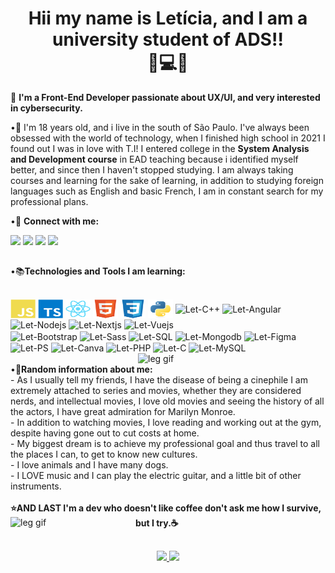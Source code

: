 <h1 align="center">Hii my name is Letícia, and I am a university student of ADS!! <br>💚💻💜</h1>

🌈 <strong align="center">I'm a Front-End Developer passionate about UX/UI, and very interested in cybersecurity.</strong>

•🌼 I'm 18 years old, and i live in the south of São Paulo. I've always been obsessed with the world of technology, when I finished high school in 2021 I found out I was in love with T.I! I entered college in the <strong>System Analysis and Development course</strong> in EAD teaching because i identified myself better, and since then I haven't stopped studying. I am always taking courses and learning for the sake of learning, in addition to studying foreign languages ​​such as English and basic French, I am in constant search for my professional plans.

•🍭 <strong>Connect with me:</strong>

  <a href="https://www.linkedin.com/in/let%C3%ADciaalvessilva/" target="_blank"><img src="https://img.shields.io/badge/-LinkedIn-%230077B5?style=for-the-badge&logo=linkedin&logoColor=white" target="_blank"></a> 
  <a href = "mailto:let.asilvadev@gmail.com"><img src="https://img.shields.io/badge/-Gmail-%23333?style=for-the-badge&logo=gmail&logoColor=white" target="_blank"></a>
  <a href="https://instagram.com/legjix" target="_blank"><img src="https://img.shields.io/badge/-Instagram-%23E4405F?style=for-the-badge&logo=instagram&logoColor=white" target="_blank"></a>
  <a href="https://www.twitch.tv/legjixx" target="_blank"><img src="https://img.shields.io/badge/Twitch-9146FF?style=for-the-badge&logo=twitch&logoColor=white" target="_blank"></a>
    
##

•📚<strong>Technologies and Tools I am learning:</strong>

<div style="display: inline_block"><br>
  <img align="center" alt="Let-Js" height="30" width="40" src="https://raw.githubusercontent.com/devicons/devicon/master/icons/javascript/javascript-plain.svg">
  <img align="center" alt="Let-Ts" height="30" width="40" src="https://raw.githubusercontent.com/devicons/devicon/master/icons/typescript/typescript-plain.svg">
  <img align="center" alt="Let-React" height="30" width="40" src="https://raw.githubusercontent.com/devicons/devicon/master/icons/react/react-original.svg">
  <img align="center" alt="Let-HTML" height="30" width="40" src="https://raw.githubusercontent.com/devicons/devicon/master/icons/html5/html5-original.svg">
  <img align="center" alt="Let-CSS" height="30" width="40" src="https://raw.githubusercontent.com/devicons/devicon/master/icons/css3/css3-original.svg">
  <img align="center" alt="Let-Python" height="30" width="40" src="https://raw.githubusercontent.com/devicons/devicon/master/icons/python/python-original.svg">
  <img align="center" alt="Let-C++" height="30" width="40" src="https://cdn.jsdelivr.net/gh/devicons/devicon/icons/cplusplus/cplusplus-original.svg">
  <img align="center" alt="Let-Angular" height="30" width="40" src="https://cdn.jsdelivr.net/gh/devicons/devicon/icons/angularjs/angularjs-original.svg">
  <img align="center" alt="Let-Nodejs" height="30" width="40" src="https://cdn.jsdelivr.net/gh/devicons/devicon/icons/nodejs/nodejs-original.svg">
  <img align="center" alt="Let-Nextjs" height="30" width="40" src="https://cdn.jsdelivr.net/gh/devicons/devicon/icons/nextjs/nextjs-original.svg">
  <img align="center" alt="Let-Vuejs" height="30" width="40" src="https://cdn.jsdelivr.net/gh/devicons/devicon/icons/vuejs/vuejs-original.svg">
  <br>
  <img align="center" alt="Let-Bootstrap" height="30" width="40" src="https://cdn.jsdelivr.net/gh/devicons/devicon/icons/bootstrap/bootstrap-original.svg">
  <img align="center" alt="Let-Sass" height="30" width="40" src="https://cdn.jsdelivr.net/gh/devicons/devicon/icons/sass/sass-original.svg">
  <img align="center" alt="Let-SQL" height="30" width="40" src="https://cdn.jsdelivr.net/gh/devicons/devicon/icons/postgresql/postgresql-original.svg">
  <img align="center" alt="Let-Mongodb" height="30" width="40" src="https://cdn.jsdelivr.net/gh/devicons/devicon/icons/mongodb/mongodb-original.svg">
  <img align="center" alt="Let-Figma" height="30" width="40" src="https://cdn.jsdelivr.net/gh/devicons/devicon/icons/figma/figma-original.svg">
  <img align="center" alt="Let-PS" height="30" width="40" src="https://cdn.jsdelivr.net/gh/devicons/devicon/icons/photoshop/photoshop-plain.svg">
  <img align="center" alt="Let-Canva" height="30" width="40" src="https://cdn.jsdelivr.net/gh/devicons/devicon/icons/canva/canva-original.svg">
  <img align="center" alt="Let-PHP" height="30" width="40" src="https://cdn.jsdelivr.net/gh/devicons/devicon/icons/php/php-original.svg">
  <img align="center" alt="Let-C" height="30" width="40" src="https://cdn.jsdelivr.net/gh/devicons/devicon/icons/c/c-original.svg">
  <img align="center" alt="Let-MySQL" height="30" width="40" src="https://cdn.jsdelivr.net/gh/devicons/devicon/icons/mysql/mysql-original.svg">
  <img align="right" alt="leg gif" width="300" src="https://media.giphy.com/media/KAdHduuEQEddH4jqHC/giphy.gif">
</div>
 
 <br>
  •🎸<strong>Random information about me:</strong>
  <br>- As I usually tell my friends, I have the disease of being a cinephile I am extremely attached to series and movies, whether they are considered nerds, and intellectual movies, I love old movies and seeing the history of all the actors, I have great admiration for Marilyn Monroe.<br>
  - In addition to watching movies, I love reading and working out at the gym, despite having gone out to cut costs at home.<br>
  - My biggest dream is to achieve my professional goal and thus travel to all the places I can, to get to know new cultures.<br>
  - I love animals and I have many dogs.<br>
  - I LOVE music and I can play the electric guitar, and a little bit of other instruments.
  <br><br>
  <strong>⭐AND LAST I'm a dev who doesn't like coffee don't ask me how I survive, but I try.☕ </strong>
  
  <img align="left" alt="leg gif" width="200" src="https://media.giphy.com/media/Wn74RUT0vjnoU98Hnt/giphy.gif">

  ##
  
  <div align="center">
  <a href="https://github.com/legjix">
  <img height="160em" src="https://github-readme-stats.vercel.app/api?username=legjix&show_icons=true&theme=dark&include_all_commits=true&count_private=true"/>
  <img height="160em" src="https://github-readme-stats.vercel.app/api/top-langs/?username=legjix&layout=compact&langs_count=7&theme=dark"/>
    </div>  
 
  
